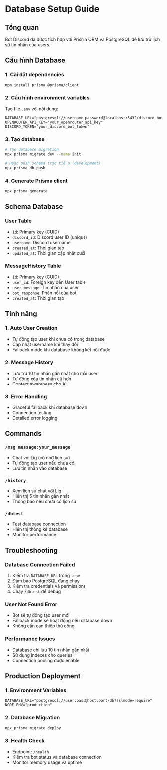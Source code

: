 # Database Setup Guide

## Tổng quan

Bot Discord đã được tích hợp với Prisma ORM và PostgreSQL để lưu trữ lịch sử tin nhắn của users.

## Cấu hình Database

### 1. Cài đặt dependencies

```bash
npm install prisma @prisma/client
```

### 2. Cấu hình environment variables

Tạo file `.env` với nội dung:

```env
DATABASE_URL="postgresql://username:password@localhost:5432/discord_bot_db"
OPENROUTER_API_KEY="your_openrouter_api_key"
DISCORD_TOKEN="your_discord_bot_token"
```

### 3. Tạo database

```bash
# Tạo database migration
npx prisma migrate dev --name init

# Hoặc push schema trực tiếp (development)
npx prisma db push
```

### 4. Generate Prisma client

```bash
npx prisma generate
```

## Schema Database

### User Table

- `id`: Primary key (CUID)
- `discord_id`: Discord user ID (unique)
- `username`: Discord username
- `created_at`: Thời gian tạo
- `updated_at`: Thời gian cập nhật cuối

### MessageHistory Table

- `id`: Primary key (CUID)
- `user_id`: Foreign key đến User table
- `user_message`: Tin nhắn của user
- `bot_response`: Phản hồi của bot
- `created_at`: Thời gian tạo

## Tính năng

### 1. Auto User Creation

- Tự động tạo user khi chưa có trong database
- Cập nhật username khi thay đổi
- Fallback mode khi database không kết nối được

### 2. Message History

- Lưu trữ 10 tin nhắn gần nhất cho mỗi user
- Tự động xóa tin nhắn cũ hơn
- Context awareness cho AI

### 3. Error Handling

- Graceful fallback khi database down
- Connection testing
- Detailed error logging

## Commands

### `/msg message:your_message`

- Chat với Lig (có nhớ lịch sử)
- Tự động tạo user nếu chưa có
- Lưu tin nhắn vào database

### `/history`

- Xem lịch sử chat với Lig
- Hiển thị 5 tin nhắn gần nhất
- Thông báo nếu chưa có lịch sử

### `/dbtest`

- Test database connection
- Hiển thị thống kê database
- Monitor performance

## Troubleshooting

### Database Connection Failed

1. Kiểm tra `DATABASE_URL` trong `.env`
2. Đảm bảo PostgreSQL đang chạy
3. Kiểm tra credentials và permissions
4. Chạy `/dbtest` để debug

### User Not Found Error

- Bot sẽ tự động tạo user mới
- Fallback mode sẽ hoạt động nếu database down
- Không cần can thiệp thủ công

### Performance Issues

- Database chỉ lưu 10 tin nhắn gần nhất
- Sử dụng indexes cho queries
- Connection pooling được enable

## Production Deployment

### 1. Environment Variables

```env
DATABASE_URL="postgresql://user:pass@host:port/db?sslmode=require"
NODE_ENV="production"
```

### 2. Database Migration

```bash
npx prisma migrate deploy
```

### 3. Health Check

- Endpoint: `/health`
- Kiểm tra bot status và database connection
- Monitor memory usage và uptime
